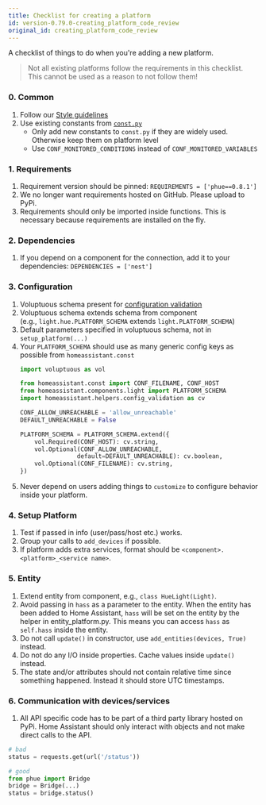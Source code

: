 ```yaml
---
title: Checklist for creating a platform
id: version-0.79.0-creating_platform_code_review
original_id: creating_platform_code_review
---
```


A checklist of things to do when you're adding a new platform.

> Not all existing platforms follow the requirements in this checklist. This cannot be used as a reason to not follow them!

### 0. Common

 1. Follow our [Style guidelines](development_guidelines.md)
 2. Use existing constants from [`const.py`](https://github.com/home-assistant/home-assistant/blob/dev/homeassistant/const.py)
    * Only add new constants to `const.py` if they are widely used. Otherwise keep them on platform level
    * Use `CONF_MONITORED_CONDITIONS` instead of `CONF_MONITORED_VARIABLES`

### 1. Requirements

 1. Requirement version should be pinned: `REQUIREMENTS = ['phue==0.8.1']`
 2. We no longer want requirements hosted on GitHub. Please upload to PyPi.
 3. Requirements should only be imported inside functions. This is necessary because requirements are installed on the fly.

### 2. Dependencies

 1. If you depend on a component for the connection, add it to your dependencies: `DEPENDENCIES = ['nest']`

### 3. Configuration

 1. Voluptuous schema present for [configuration validation](development_validation.md)
 2. Voluptuous schema extends schema from component<br>(e.g., `light.hue.PLATFORM_SCHEMA` extends `light.PLATFORM_SCHEMA`)
 3. Default parameters specified in voluptuous schema, not in `setup_platform(...)`
 4. Your `PLATFORM_SCHEMA` should use as many generic config keys as possible from `homeassistant.const`
    ```python
    import voluptuous as vol

    from homeassistant.const import CONF_FILENAME, CONF_HOST
    from homeassistant.components.light import PLATFORM_SCHEMA
    import homeassistant.helpers.config_validation as cv

    CONF_ALLOW_UNREACHABLE = 'allow_unreachable'
    DEFAULT_UNREACHABLE = False

    PLATFORM_SCHEMA = PLATFORM_SCHEMA.extend({
        vol.Required(CONF_HOST): cv.string,
        vol.Optional(CONF_ALLOW_UNREACHABLE,
                    default=DEFAULT_UNREACHABLE): cv.boolean,
        vol.Optional(CONF_FILENAME): cv.string,
    })
    ```
 5. Never depend on users adding things to `customize` to configure behavior inside your platform.

### 4. Setup Platform

 1. Test if passed in info (user/pass/host etc.) works.
 2. Group your calls to `add_devices` if possible.
 3. If platform adds extra services, format should be `<component>.<platform>_<service name>`.

### 5. Entity

 1. Extend entity from component, e.g., `class HueLight(Light)`.
 2. Avoid passing in `hass` as a parameter to the entity. When the entity has been added to Home Assistant, `hass` will be set on the entity by the helper in entity_platform.py. This means you can access `hass` as `self.hass` inside the entity.
 3. Do not call `update()` in constructor, use `add_entities(devices, True)` instead.
 4. Do not do any I/O inside properties. Cache values inside `update()` instead.
 5. The state and/or attributes should not contain relative time since something happened. Instead it should store UTC timestamps.

### 6. Communication with devices/services

 1. All API specific code has to be part of a third party library hosted on PyPi. Home Assistant should only interact with objects and not make direct calls to the API.

```python
# bad
status = requests.get(url('/status'))

# good
from phue import Bridge
bridge = Bridge(...)
status = bridge.status()
```
